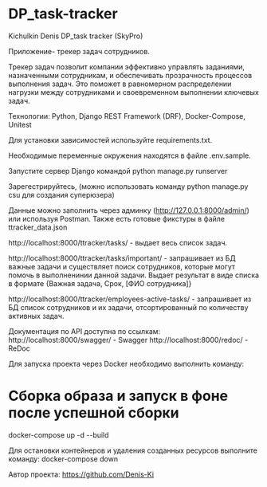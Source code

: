 # DP_task-tracker
Kichulkin Denis DP_task tracker (SkyPro)


Приложение- трекер задач сотрудников.

Трекер задач позволит компании эффективно управлять заданиями, назначенными сотрудникам, 
и обеспечивать прозрачность процессов выполнения задач. 
Это поможет в равномерном распределении нагрузки между сотрудниками 
и своевременном выполнении ключевых задач.

Технологии: Python, Django REST Framework (DRF), Docker-Compose, Unitest

Для установки зависимостей используйте requirements.txt.

Необходимые переменные окружения находятся в файле .env.sample.

Запустите сервер Django командой python manage.py runserver

Зарегестрируйтесь, (можно использовать команду python manage.py csu для создания суперюзера)

Данные можно заполнить через админку (http://127.0.0.1:8000/admin/) или используя Postman.
Также есть готовые фикстуры в файле ttracker_data.json

http://localhost:8000/ttracker/tasks/ - выдает весь список задач.

http://localhost:8000/ttracker/tasks/important/ - запрашивает из БД важные задачи и
существляет поиск сотрудников, которые могут помочь в выполненинии данной задачи.
Выдает результат в виде списка в формате {Важная задача, Срок, [ФИО сотрудника]}

http://localhost:8000/ttracker/employees-active-tasks/ - запрашивает из БД список сотрудников и их задачи, отсортированный по количеству активных задач.

Документация по  API доступна по ссылкам:
http://localhost:8000/swagger/ - Swagger 
http://localhost:8000/redoc/ - ReDoc

Для запуска проекта через Docker необходимо выполнить команду:
# Сборка образа и запуск в фоне после успешной сборки
docker-compose up -d --build

Для остановки контейнеров и удаления созданных ресурсов выполните команду:
docker-compose down

Автор проекта:
https://github.com/Denis-Ki

